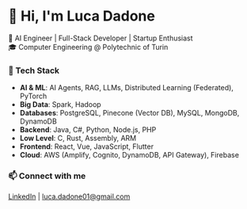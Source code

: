 # 👋 Hi, I'm Luca Dadone 

🚀 AI Engineer | Full-Stack Developer | Startup Enthusiast  
🎓 Computer Engineering @ Polytechnic of Turin  
<!--🏆 Winner of Astra Incubator Pitch Competition | I3P Startup Academy | GEN NEXT-->

### 🔧 Tech Stack  
- **AI & ML**: AI Agents, RAG, LLMs, Distributed Learning (Federated), PyTorch
- **Big Data**: Spark, Hadoop
- **Databases**: PostgreSQL, Pinecone (Vector DB), MySQL, MongoDB, DynamoDB
- **Backend**: Java, C#, Python, Node.js, PHP
- **Low Level**: C, Rust, Assembly, ARM
- **Frontend**: React, Vue, JavaScript, Flutter
- **Cloud**: AWS (Amplify, Cognito, DynamoDB, API Gateway), Firebase

### 📫 Connect with me  
[LinkedIn](https://www.linkedin.com/in/luca-dadone-8858a41a9/) | [luca.dadone01@gmail.com](mailto:luca.dadone01@gmail.com)

